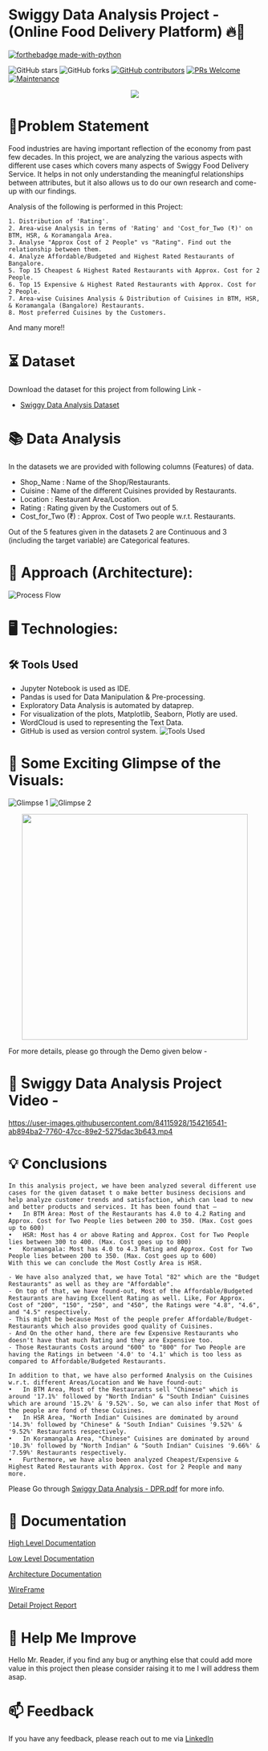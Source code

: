 
# Swiggy Data Analysis Project - (Online Food Delivery Platform) 🔥🍁

<p align="center">

  [![forthebadge made-with-python](http://ForTheBadge.com/images/badges/made-with-python.svg)](https://www.python.org/)
  
  ![GitHub stars](https://img.shields.io/github/stars/Lokesh-Attarde/Swiggy_Data_Analysis)
  ![GitHub forks](https://img.shields.io/github/forks/Lokesh-Attarde/Swiggy_Data_Analysis)
  [![GitHub contributors](https://img.shields.io/github/contributors/Lokesh-Attarde/Swiggy_Data_Analysis.svg)](https://GitHub.com/Lokesh-Attarde/Swiggy_Data_Analysis/graphs/contributors/)
  [![PRs Welcome](https://img.shields.io/badge/PRs-welcome-brightgreen.svg?style=flat-square)](http://makeapullrequest.com)
  [![Maintenance](https://img.shields.io/badge/Maintained%3F-yes-green.svg)](https://GitHub.com/Naereen/StrapDown.js/graphs/commit-activity)
</p>  

<p align="center">
  <img src="https://user-images.githubusercontent.com/84115928/154198741-9ba7ddd8-ad79-4e55-9690-f4ae810c54f8.jpg">
</p>

# 📝Problem Statement
Food industries are having important reflection of the economy from past few decades. In this project, we are analyzing the various aspects with different use cases which covers many aspects of Swiggy Food Delivery Service. It helps in not only understanding the meaningful relationships between attributes, but it also allows us to do our own research and come-up with our findings.

Analysis of the following is performed in this Project:

    1. Distribution of 'Rating'.
    2. Area-wise Analysis in terms of 'Rating' and 'Cost_for_Two (₹)' on BTM, HSR, & Koramangala Area.
    3. Analyse "Approx Cost of 2 People" vs "Rating". Find out the relationship between them.
    4. Analyze Affordable/Budgeted and Highest Rated Restaurants of Bangalore.
    5. Top 15 Cheapest & Highest Rated Restaurants with Approx. Cost for 2 People.
    6. Top 15 Expensive & Highest Rated Restaurants with Approx. Cost for 2 People.
    7. Area-wise Cuisines Analysis & Distribution of Cuisines in BTM, HSR, & Koramangala (Bangalore) Restaurants.
    8. Most preferred Cuisines by the Customers.

And many more!!

# ⏳ Dataset
Download the dataset for this project from following Link -
* [Swiggy Data Analysis Dataset](https://github.com/Lokesh-Attarde/Swiggy_Data_Analysis/blob/fcc45e9399868c9316b58ca9c43b0f523088f6e7/Swiggy%20Bangalore%20Outlet%20Details.csv)

# 📚 Data Analysis
In the datasets we are provided with following columns (Features) of data.

* Shop_Name : Name of the Shop/Restaurants.
* Cuisine : Name of the different Cuisines provided by Restaurants.
* Location : Restaurant Area/Location.
* Rating : Rating given by the Customers out of 5.
* Cost_for_Two (₹) : Approx. Cost of Two people w.r.t. Restaurants.

Out of the 5 features given in the datasets 2 are Continuous and 3 (including the target variable) are Categorical features.

# 🎉 Approach (Architecture):
![Process Flow](https://user-images.githubusercontent.com/84115928/137479294-ccfa21f9-81e1-4de8-8f96-15ddefdec06e.JPG)

# 🖥️ Technologies:
## 🛠️ Tools Used
* Jupyter Notebook is used as IDE. 
* Pandas is used for Data Manipulation & Pre-processing.
* Exploratory Data Analysis is automated by dataprep. 
* For visualization of the plots, Matplotlib, Seaborn, Plotly are used.
* WordCloud is used to representing the Text Data.
* GitHub is used as version control system.
![Tools Used](https://user-images.githubusercontent.com/84115928/154200410-86eb19e2-acd5-4669-8b36-ff958363ed2b.JPG)


# 🌱 Some Exciting Glimpse of the Visuals:
![Glimpse 1](https://user-images.githubusercontent.com/84115928/154206516-055a61ba-cf80-48c9-bae5-1b0a98fae6c4.gif)
![Glimpse 2](https://user-images.githubusercontent.com/84115928/154207666-81d7b700-bfd1-4cd0-950c-f521e615ac0e.gif)

<p align="center">
  <img height="450" src="https://user-images.githubusercontent.com/84115928/154216904-325c33c5-bace-484b-b4d7-974a5146a3ca.png">
</p>

For more details, please go through the Demo given below -
# 🎯 Swiggy Data Analysis Project Video -

https://user-images.githubusercontent.com/84115928/154216541-ab894ba2-7760-47cc-89e2-5275dac3b643.mp4

# 💡 Conclusions

    In this analysis project, we have been analyzed several different use cases for the given dataset t o make better business decisions and help analyze customer trends and satisfaction, which can lead to new and better products and services. It has been found that – 
    •	In BTM Area: Most of the Restaurants has 4.0 to 4.2 Rating and Approx. Cost for Two People lies between 200 to 350. (Max. Cost goes up to 600)
    •	HSR: Most has 4 or above Rating and Approx. Cost for Two People lies between 300 to 400. (Max. Cost goes up to 800)
    •	Koramangala: Most has 4.0 to 4.3 Rating and Approx. Cost for Two People lies between 200 to 350. (Max. Cost goes up to 600)
    With this we can conclude the Most Costly Area is HSR. 

    - We have also analyzed that, we have Total "82" which are the "Budget Restaurants" as well as they are "Affordable". 
    - On top of that, we have found-out, Most of the Affordable/Budgeted Restaurants are having Excellent Rating as well. Like, For Approx. Cost of "200", "150", "250", and "450", the Ratings were "4.8", "4.6", and "4.5" respectively. 
    - This might be because Most of the people prefer Affordable/Budget-Restaurants which also provides good quality of Cuisines. 
    - And On the other hand, there are few Expensive Restaurants who doesn't have that much Rating and they are Expensive too. 
    - Those Restaurants Costs around "600" to "800" for Two People are having the Ratings in between '4.0' to '4.1' which is too less as compared to Affordable/Budgeted Restaurants.

    In addition to that, we have also performed Analysis on the Cuisines w.r.t. different Areas/Location and We have found-out:
    •	In BTM Area, Most of the Restaurants sell "Chinese" which is around '17.1%' followed by "North Indian" & "South Indian" Cuisines which are around '15.2%' & '9.52%'. So, we can also infer that Most of the people are fond of these Cuisines.
    •	In HSR Area, "North Indian" Cuisines are dominated by around '14.3%' followed by "Chinese" & "South Indian" Cuisines '9.52%' & '9.52%' Restaurants respectively.
    •	In Koramangala Area, "Chinese" Cuisines are dominated by around '10.3%' followed by "North Indian" & "South Indian" Cuisines '9.66%' & '7.59%' Restaurants respectively.
    •	Furthermore, we have also been analyzed Cheapest/Expensive & Highest Rated Restaurants with Approx. Cost for 2 People and many more. 

Please Go through [Swiggy Data Analysis - DPR.pdf](https://github.com/Lokesh-Attarde/Swiggy_Data_Analysis/blob/3e6d8f8833cec8b6d366c1fed86ec3f453f36757/Documents/Swiggy%20Data%20Analysis%20-%20DPR.pdf) for more info.

# 📖 Documentation

[High Level Documentation](https://github.com/Lokesh-Attarde/Swiggy_Data_Analysis/blob/05d0091a03a0d8b6467df1be21c91af1ac626ad8/Documents/Swiggy%20Data%20Analysis%20-%20HLD.pdf)

[Low Level Documentation](https://github.com/Lokesh-Attarde/Swiggy_Data_Analysis/blob/05d0091a03a0d8b6467df1be21c91af1ac626ad8/Documents/Swiggy%20Data%20Analysis%20-%20LLD.pdf)

[Architecture Documentation](https://github.com/Lokesh-Attarde/Swiggy_Data_Analysis/blob/05d0091a03a0d8b6467df1be21c91af1ac626ad8/Documents/Swiggy%20Data%20Analysis%20-%20Architecture.pdf)

[WireFrame](https://github.com/Lokesh-Attarde/Swiggy_Data_Analysis/blob/05d0091a03a0d8b6467df1be21c91af1ac626ad8/Documents/Swiggy%20Data%20Analysis%20-%20Wireframe.pdf)

[Detail Project Report](https://github.com/Lokesh-Attarde/Swiggy_Data_Analysis/blob/3e6d8f8833cec8b6d366c1fed86ec3f453f36757/Documents/Swiggy%20Data%20Analysis%20-%20DPR.pdf)

# 🎉 Help Me Improve
Hello Mr. Reader, if you find any bug or anything else that could add more value in this project then please consider raising it to me I will address them asap.
  
# 📫 Feedback
If you have any feedback, please reach out to me via [LinkedIn](https://www.linkedin.com/in/lokesh-attarde-145086141/)
